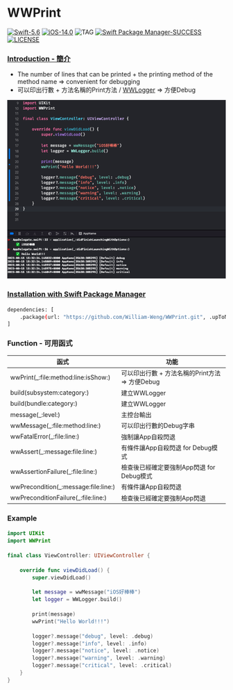 # WWPrint
[![Swift-5.6](https://img.shields.io/badge/Swift-5.6-orange.svg?style=flat)](https://developer.apple.com/swift/) [![iOS-14.0](https://img.shields.io/badge/iOS-14.0-pink.svg?style=flat)](https://developer.apple.com/swift/) ![TAG](https://img.shields.io/github/v/tag/William-Weng/WWPrint) [![Swift Package Manager-SUCCESS](https://img.shields.io/badge/Swift_Package_Manager-SUCCESS-blue.svg?style=flat)](https://developer.apple.com/swift/) [![LICENSE](https://img.shields.io/badge/LICENSE-MIT-yellow.svg?style=flat)](https://developer.apple.com/swift/)

### [Introduction - 簡介](https://swiftpackageindex.com/William-Weng)
- The number of lines that can be printed + the printing method of the method name => convenient for debugging
- 可以印出行數 + 方法名稱的Print方法 / [WWLogger](https://mp.weixin.qq.com/s/On3vVRu_gQwT9eT7Do62BQ) => 方便Debug

![](./Example.png)

### [Installation with Swift Package Manager](https://medium.com/彼得潘的-swift-ios-app-開發問題解答集/使用-spm-安裝第三方套件-xcode-11-新功能-2c4ffcf85b4b)
```bash
dependencies: [
    .package(url: "https://github.com/William-Weng/WWPrint.git", .upToNextMajor(from: "1.2.0"))
]
```

### Function - 可用函式
|函式|功能|
|-|-|
|wwPrint(_:file:method:line:isShow:)|可以印出行數 + 方法名稱的Print方法 => 方便Debug|
|build(subsystem:category:)|建立WWLogger|
|build(bundle:category:)|建立WWLogger|
|message(_:level:)|主控台輸出|
|wwMessage(_:file:method:line:)|可以印出行數的Debug字串|
|wwFatalError(_:file:line:)|強制讓App自殺閃退|
|wwAssert(_:message:file:line:)|有條件讓App自殺閃退 for Debug模式|
|wwAssertionFailure(_:file:line:)|檢查後已經確定要強制App閃退 for Debug模式|
|wwPrecondition(_:message:file:line:)|有條件讓App自殺閃退|
|wwPreconditionFailure(_:file:line:)|檢查後已經確定要強制App閃退|

### Example
```swift
import UIKit
import WWPrint

final class ViewController: UIViewController {

    override func viewDidLoad() {
        super.viewDidLoad()
        
        let message = wwMessage("iOS好棒棒")
        let logger = WWLogger.build()
        
        print(message)
        wwPrint("Hello World!!!")
        
        logger?.message("debug", level: .debug)
        logger?.message("info", level: .info)
        logger?.message("notice", level: .notice)
        logger?.message("warning", level: .warning)
        logger?.message("critical", level: .critical)
    }
}
```

